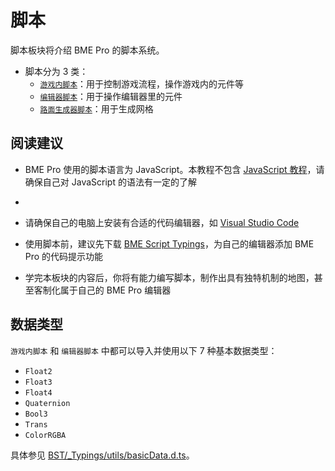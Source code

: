 # 脚本

脚本板块将介绍 BME Pro 的脚本系统。

- 脚本分为 3 类：
  - [`游戏内脚本`](game)：用于控制游戏流程，操作游戏内的元件等
  - [`编辑器脚本`](editor)：用于操作编辑器里的元件
  - [`路面生成器脚本`](roadGenerator)：用于生成网格

## 阅读建议

- BME Pro 使用的脚本语言为 JavaScript。本教程不包含 [JavaScript 教程](https://developer.mozilla.org/zh-CN/docs/Web/JavaScript)，请确保自己对 JavaScript 的语法有一定的了解
-
- 请确保自己的电脑上安装有合适的代码编辑器，如 [Visual Studio Code](https://code.visualstudio.com/)

- 使用脚本前，建议先下载 [BME Script Typings](https://github.com/Withered-Flower-0422/BST)，为自己的编辑器添加 BME Pro 的代码提示功能

- 学完本板块的内容后，你将有能力编写脚本，制作出具有独特机制的地图，甚至客制化属于自己的 BME Pro 编辑器

## 数据类型

`游戏内脚本` 和 `编辑器脚本` 中都可以导入并使用以下 7 种基本数据类型：

- `Float2`
- `Float3`
- `Float4`
- `Quaternion`
- `Bool3`
- `Trans`
- `ColorRGBA`

具体参见 [BST/\_Typings/utils/basicData.d.ts](https://github.com/Withered-Flower-0422/BST/blob/main/_Typings/utils/basicData.d.ts)。
